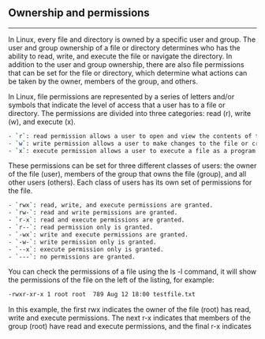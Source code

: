 ## Ownership and permissions

---

In Linux, every file and directory is owned by a specific user and group. The user and group ownership of a file or directory determines who has the ability to read, write, and execute the file or navigate the directory. In addition to the user and group ownership, there are also file permissions that can be set for the file or directory, which determine what actions can be taken by the owner, members of the group, and others.

In Linux, file permissions are represented by a series of letters and/or symbols that indicate the level of access that a user has to a file or directory. The permissions are divided into three categories: read (r), write (w), and execute (x).

```bash
- `r`: read permission allows a user to open and view the contents of the file
- `w`: write permission allows a user to make changes to the file or create new files in the directory
- `x`: execute permission allows a user to execute a file as a program or navigate the contents of a directory
```

These permissions can be set for three different classes of users: the owner of the file (user), members of the group that owns the file (group), and all other users (others). Each class of users has its own set of permissions for the file.

```bash
- `rwx`: read, write, and execute permissions are granted.
- `rw-`: read and write permissions are granted.
- `r-x`: read and execute permissions are granted.
- `r--`: read permission only is granted.
- `-wx`: write and execute permissions are granted.
- `-w-`: write permission only is granted.
- `--x`: execute permission only is granted.
- `---`: no permissions are granted.
```

You can check the permissions of a file using the ls -l command, it will show the permissions of the file on the left of the listing, for example:

```bash
-rwxr-xr-x 1 root root  789 Aug 12 18:00 testfile.txt
```

In this example, the first rwx indicates the owner of the file (root) has read, write and execute permissions. The next r-x indicates that members of the group (root) have read and execute permissions, and the final r-x indicates
